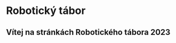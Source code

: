 # Robotický tábor

## Vítej na stránkách Robotického tábora 2023

<!-- <div align="center">
    <div class="container">
        <div class="col--1">
            <a href="roboSvit/">
                <img src="roboSvit/assets/roboSvit-propag/photo/roboSvit-propag-04.png">
                <h2>RoboSvit</h2>
            </a>
        </div>
        <div class="col--1">
            <a href="hradla/">
                <img src="hradla/photo/hradla-propag-00.png">
                <h2>Hradla</h2>
            </a>
        </div>
        <div class="col--1">
            <a href="electronicDie/">
                <img src="electronicDie/assets/fancy/Electronic_dice-02.png">
                <h2>Hrací kostka</h2>
            </a>
        </div>
    </div>

    <div class="container">
        <div class="col--1">
            <a href="solderingChallenge/">
                <img src="solderingChallenge/assets/SMD_challenge_fancy.png">
                <h2>Pájecí výzva</h2>
            </a>
        </div>
        <div class="col--1">
            <a href="blackBox/">
                <img src="blackBox/assets/blba_bedna.png">
                <h2>BlackBox</h2>
            </a>
        </div>
        <div class="col--1">
            <a href="electron/">
                <img src="electron/assets/electron-34.svg">
                <h2>Electron</h2>
            </a>
        </div>
    </div>

    <div class="container">
        <div class="col--1">
            <a href="beamBot/">
                <img src="beamBot/assets/beambot.png">
                <h2>Beam bot</h2>
            </a>
        </div>
        <div class="col--1">
            <a href="microbit/">
                <img src="microbit/assets/microbit.png">
                <h2>MicroBit</h2>
            </a>
        </div>
        <div class="col--1">
            <a href="microJuice/">
                <img src="microJuice/assets/microjuice.png">
                <h2>MicroJuice</h2>
            </a>
        </div>
    </div>



</div> -->